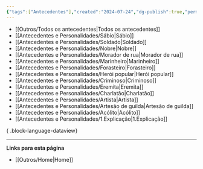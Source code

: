 ```yaml
---
{"tags":["Antecedentes"],"created":"2024-07-24","dg-publish":true,"permalink":"/outros/todos-os-antecedentes/","dgPassFrontmatter":true}
---
```



- [[Outros/Todos os antecedentes\|Todos os antecedentes]]
- [[Antecedentes e Personalidades/Sábio\|Sábio]]
- [[Antecedentes e Personalidades/Soldado\|Soldado]]
- [[Antecedentes e Personalidades/Nobre\|Nobre]]
- [[Antecedentes e Personalidades/Morador de rua\|Morador de rua]]
- [[Antecedentes e Personalidades/Marinheiro\|Marinheiro]]
- [[Antecedentes e Personalidades/Forasteiro\|Forasteiro]]
- [[Antecedentes e Personalidades/Herói popular\|Herói popular]]
- [[Antecedentes e Personalidades/Criminoso\|Criminoso]]
- [[Antecedentes e Personalidades/Eremita\|Eremita]]
- [[Antecedentes e Personalidades/Charlatão\|Charlatão]]
- [[Antecedentes e Personalidades/Artista\|Artista]]
- [[Antecedentes e Personalidades/Artesão de guilda\|Artesão de guilda]]
- [[Antecedentes e Personalidades/Acólito\|Acólito]]
- [[Antecedentes e Personalidades/1.Explicação\|1.Explicação]]

{ .block-language-dataview}

___
**Links para esta página**  
- [[Outros/Home\|Home]]